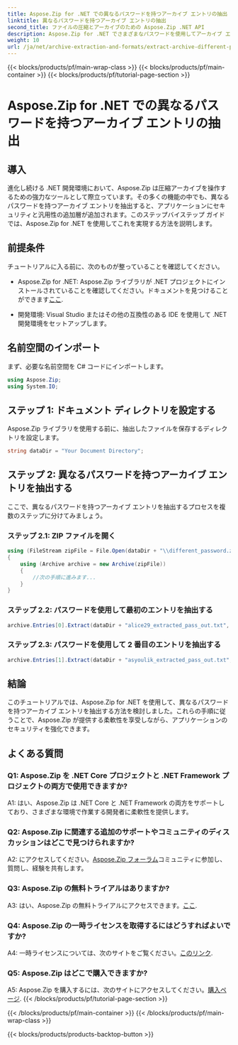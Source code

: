 ```yaml
---
title: Aspose.Zip for .NET での異なるパスワードを持つアーカイブ エントリの抽出
linktitle: 異なるパスワードを持つアーカイブ エントリの抽出
second_title: ファイルの圧縮とアーカイブのための Aspose.Zip .NET API
description: Aspose.Zip for .NET でさまざまなパスワードを使用してアーカイブ エントリを抽出する方法を学びます。アプリケーションのセキュリティと柔軟性を強化します。
weight: 10
url: /ja/net/archive-extraction-and-formats/extract-archive-different-passwords/
---
```


{{< blocks/products/pf/main-wrap-class >}}
{{< blocks/products/pf/main-container >}}
{{< blocks/products/pf/tutorial-page-section >}}

# Aspose.Zip for .NET での異なるパスワードを持つアーカイブ エントリの抽出

## 導入

進化し続ける .NET 開発環境において、Aspose.Zip は圧縮アーカイブを操作するための強力なツールとして際立っています。その多くの機能の中でも、異なるパスワードを持つアーカイブ エントリを抽出すると、アプリケーションにセキュリティと汎用性の追加層が追加されます。このステップバイステップ ガイドでは、Aspose.Zip for .NET を使用してこれを実現する方法を説明します。

## 前提条件

チュートリアルに入る前に、次のものが整っていることを確認してください。

-  Aspose.Zip for .NET: Aspose.Zip ライブラリが .NET プロジェクトにインストールされていることを確認してください。ドキュメントを見つけることができます[ここ](https://reference.aspose.com/zip/net/).

- 開発環境: Visual Studio またはその他の互換性のある IDE を使用して .NET 開発環境をセットアップします。

## 名前空間のインポート

まず、必要な名前空間を C# コードにインポートします。

```csharp
using Aspose.Zip;
using System.IO;
```

## ステップ 1: ドキュメント ディレクトリを設定する

Aspose.Zip ライブラリを使用する前に、抽出したファイルを保存するディレクトリを設定します。

```csharp
string dataDir = "Your Document Directory";
```

## ステップ 2: 異なるパスワードを持つアーカイブ エントリを抽出する

ここで、異なるパスワードを持つアーカイブ エントリを抽出するプロセスを複数のステップに分けてみましょう。

### ステップ 2.1: ZIP ファイルを開く

```csharp
using (FileStream zipFile = File.Open(dataDir + "\\different_password.zip", FileMode.Open))
{
    using (Archive archive = new Archive(zipFile))
    {
        //次の手順に進みます...
    }
}
```

### ステップ 2.2: パスワードを使用して最初のエントリを抽出する

```csharp
archive.Entries[0].Extract(dataDir + "alice29_extracted_pass_out.txt", "first_pass");
```

### ステップ 2.3: パスワードを使用して 2 番目のエントリを抽出する

```csharp
archive.Entries[1].Extract(dataDir + "asyoulik_extracted_pass_out.txt", "second_pass");
```

## 結論

このチュートリアルでは、Aspose.Zip for .NET を使用して、異なるパスワードを持つアーカイブ エントリを抽出する方法を検討しました。これらの手順に従うことで、Aspose.Zip が提供する柔軟性を享受しながら、アプリケーションのセキュリティを強化できます。

## よくある質問

### Q1: Aspose.Zip を .NET Core プロジェクトと .NET Framework プロジェクトの両方で使用できますか?

A1: はい、Aspose.Zip は .NET Core と .NET Framework の両方をサポートしており、さまざまな環境で作業する開発者に柔軟性を提供します。

### Q2: Aspose.Zip に関連する追加のサポートやコミュニティのディスカッションはどこで見つけられますか?

 A2: にアクセスしてください。[Aspose.Zip フォーラム](https://forum.aspose.com/c/zip/37)コミュニティに参加し、質問し、経験を共有します。

### Q3: Aspose.Zip の無料トライアルはありますか?

 A3: はい、Aspose.Zip の無料トライアルにアクセスできます。[ここ](https://releases.aspose.com/).

### Q4: Aspose.Zip の一時ライセンスを取得するにはどうすればよいですか?

 A4: 一時ライセンスについては、次のサイトをご覧ください。[このリンク](https://purchase.aspose.com/temporary-license/).

### Q5: Aspose.Zip はどこで購入できますか?

 A5: Aspose.Zip を購入するには、次のサイトにアクセスしてください。[購入ページ](https://purchase.aspose.com/buy).
{{< /blocks/products/pf/tutorial-page-section >}}

{{< /blocks/products/pf/main-container >}}
{{< /blocks/products/pf/main-wrap-class >}}

{{< blocks/products/products-backtop-button >}}
